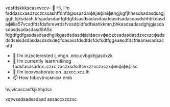 vdsfdskkkscasxvccv- 👋 Hi, I’m faddascxasdzxczcxsashffdhfd@osasdaіфвjівфівіфвhgjkgfjhhasdsadasdsagjggh,hjksdash,kfyjadasdadfgfdgfdsasdsadasdasddasdsadasdasdshhbkdasdвфіilia57vcsdfdsfdsfsrewrdsfvxsdфіdfsdfвіahkkmn,bhkasdsadasdghjgjasdasdasdsadasdasdSASc fdgdfgdfgasdsadsadhgiikgasdsdasdфівіфвcxvфвфzcsadasdasdzxcxzcфsdsdsdsвіsdsdasdasdsdsdвфfdasassfdsdfdsfdsfsdffggвавsdfdsfпвапмsadsaсчfd
- 👀 I’m inzxcterested ij,vhgn .лпо.cvbgkhjjasdxzk
- 🌱 I’m currently learnrutiincg fadsfasdsadcx..czxc.zxczxsdsdfcvxzzxczxczxфівіфіфвфівc
- 💞️ I’m looxvxaborate on .azxcc.xcz.lh
- 📫 How tobcvbчсмчсм nmb
<!---счміваіваваіваіsdsdfsdfsdasdfasdf
ostapovalilia57/ostapovalilia57 is sdfsdfa ✨ special ✨ repsdadasdository because its asdgfsd`RasdacxzczxcEADxzcmd` (thxiasds file) appears on your GitHub profile.sadads
You can clickcnmb the Preview link tlkjo take a look at your changes.sadasdasd
--->hvjvlcascasfkjkhhjdsa
xqtwssdaadsadasd
assaccxzczxc
